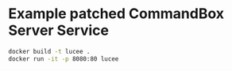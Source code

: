 # Example patched CommandBox Server Service

```bash
docker build -t lucee .
docker run -it -p 8080:80 lucee
```

